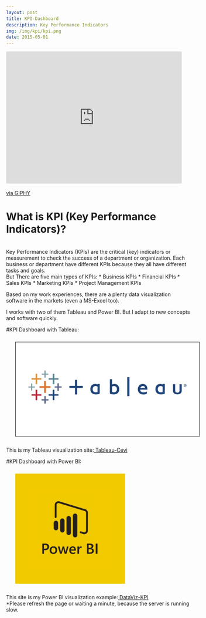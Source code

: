 ```yaml
---
layout: post
title: KPI-Dashboard
description: Key Performance Indicators
img: /img/kpi/kpi.png
date: 2015-05-01
---
```


<iframe src="https://giphy.com/embed/3oKIPEqDGUULpEU0aQ" width="480" height="360" frameBorder="0" class="giphy-embed" allowFullScreen></iframe><p><a href="https://giphy.com/gifs/cartoon-character-2d-3oKIPEqDGUULpEU0aQ">via GIPHY</a></p>


# What is KPI (Key Performance Indicators)?
<Br>
Key Performance Indicators (KPIs) are the critical (key) indicators or measurement to check the success of a department or organization.
Each business or department have different KPIs because they all have different tasks and goals.
<Br>
But There are five main types of KPIs:
* Business KPIs
* Financial KPIs
* Sales KPIs
* Marketing KPIs
* Project Management KPIs


Based on my work experiences, there are a plenty data visualization software in the markets (even a MS-Excel too). 

I works with two of them Tableau and Power BI. But I adapt to new concepts and software quickly.
<Br>

#KPI Dashboard with Tableau:
 <img class="col one right" src="/img/tableau/tableau.jpg" style="padding:25px">
<Br>
 This is my Tableau visualization site:<a href="https://public.tableau.com/profile/cevi.herdian#!/"> Tableau-Cevi</a>
 
 
 
 #KPI Dashboard with Power BI:
 <img class="col one right" src="/img/powerbi/powerbi.png" style="padding:25px">
<Br>
 This site is my Power BI visualization example:<a href="https://itsmecevi.github.io/dataviz-kpi/"> DataViz-KPI</a>
 <Br>
 *Please refresh the page or waiting a minute, because the server is running slow.
 
